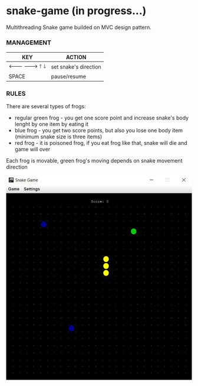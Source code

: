 # snake-game (in progress...)
Multithreading Snake game builded on MVC design pattern.


### MANAGEMENT
 KEY      | ACTION
--------- | -------------
🡐 🡒 🡑 🡓  | set snake's direction
SPACE     | pause/resume


### RULES
There are several types of frogs:
* regular green frog - you get one score point and increase snake's body lenght by one item by eating it
* blue frog - you get two score points, but also you lose one body item (minimum snake size is three items)
* red frog - it is poisoned frog, if you eat frog like that, snake will die and game will over

Each frog is movable, green frog's moving depends on snake movement direction


![Snake demo](/snake_demo.jpg)
